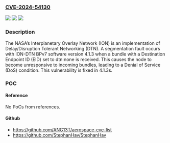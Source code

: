 ### [CVE-2024-54130](https://cve.mitre.org/cgi-bin/cvename.cgi?name=CVE-2024-54130)
![](https://img.shields.io/static/v1?label=Product&message=ION-DTN&color=blue)
![](https://img.shields.io/static/v1?label=Version&message=%3D%20%3C%204.1.3s%20&color=brighgreen)
![](https://img.shields.io/static/v1?label=Vulnerability&message=CWE-476%3A%20NULL%20Pointer%20Dereference&color=brighgreen)

### Description

The NASA’s Interplanetary Overlay Network (ION) is an implementation of Delay/Disruption Tolerant Networking (DTN). A segmentation fault occurs with ION-DTN BPv7 software version 4.1.3 when a bundle with a Destination Endpoint ID (EID) set to dtn:none is received. This causes the node to become unresponsive to incoming bundles, leading to a Denial of Service (DoS) condition. This vulnerability is fixed in 4.1.3s.

### POC

#### Reference
No PoCs from references.

#### Github
- https://github.com/ANG13T/aerospace-cve-list
- https://github.com/StephanHav/StephanHav

